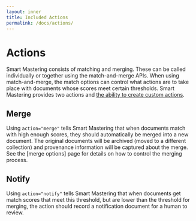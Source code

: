 ```yaml
---
layout: inner
title: Included Actions
permalink: /docs/actions/
---
```


# Actions

Smart Mastering consists of matching and merging. These can be called individually or together using the 
match-and-merge APIs. When using match-and-merge, the match options can control what actions are to take place with 
documents whose scores meet certain thresholds. Smart Mastering provides two actions and [the ability to create custom
actions](../custom-actions/). 

## Merge

Using `action="merge"` tells Smart Mastering that when documents match with high enough scores, they should 
automatically be merged into a new document. The original documents will be archived (moved to a different collection)
and provenance information will be captured about the merge. See the [merge options] page for details on how to control
the merging process. 

[merge-options]: https://marklogic-community.github.io/smart-mastering-core/docs/merging-options/

## Notify

Using `action="notify"` tells Smart Mastering that when documents get match scores that meet this threshold, but are lower
than the threshold for merging, the action should record a notification document for a human to review. 
